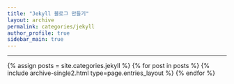 ```yaml
---
title: "Jekyll 블로그 만들기"
layout: archive
permalink: categories/jekyll
author_profile: true
sidebar_main: true
---
```


<!-- 공백이 포함되어 있는 카테고리 이름의 경우 site.categories['a b c'] 이런식으로! -->

***

{% assign posts = site.categories.jekyll %}
{% for post in posts %} {% include archive-single2.html type=page.entries_layout %} {% endfor %}

